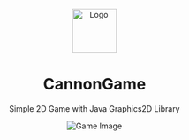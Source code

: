 <br />
<div align="center">
  <a href="https://github.com/ecebeci/CannonGame">
    <img src="/bin/resources/logo.png" alt="Logo" width="80" height="80">
  </a>

# CannonGame
Simple 2D Game with Java Graphics2D Library

 <img src="https://imgur.com/a/TGjhdDj" alt="Game Image">


